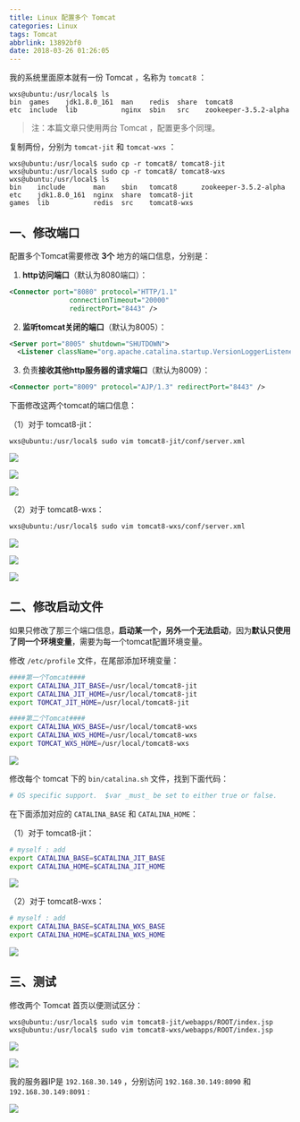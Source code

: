 ```yaml
---
title: Linux 配置多个 Tomcat
categories: Linux
tags: Tomcat
abbrlink: 13892bf0
date: 2018-03-26 01:26:05
---
```


我的系统里面原本就有一份 Tomcat ，名称为 `tomcat8` ：

```linux
wxs@ubuntu:/usr/local$ ls
bin  games    jdk1.8.0_161  man    redis  share  tomcat8
etc  include  lib           nginx  sbin   src    zookeeper-3.5.2-alpha
```

>注：本篇文章只使用两台 Tomcat ，配置更多个同理。

复制两份，分别为 `tomcat-jit` 和 `tomcat-wxs`  ：

```linux
wxs@ubuntu:/usr/local$ sudo cp -r tomcat8/ tomcat8-jit
wxs@ubuntu:/usr/local$ sudo cp -r tomcat8/ tomcat8-wxs
wxs@ubuntu:/usr/local$ ls
bin    include       man    sbin   tomcat8      zookeeper-3.5.2-alpha
etc    jdk1.8.0_161  nginx  share  tomcat8-jit
games  lib           redis  src    tomcat8-wxs
```

## 一、修改端口

配置多个Tomcat需要修改 **3个** 地方的端口信息，分别是：

1. **http访问端口**（默认为8080端口）：

```xml
<Connector port="8080" protocol="HTTP/1.1"
               connectionTimeout="20000"
               redirectPort="8443" />
```

2. **监听tomcat关闭的端口**（默认为8005）：

```xml
<Server port="8005" shutdown="SHUTDOWN">
  <Listener className="org.apache.catalina.startup.VersionLoggerListener" />
```

3. 负责**接收其他http服务器的请求端口**（默认为8009）：

```xml
<Connector port="8009" protocol="AJP/1.3" redirectPort="8443" />
```

下面修改这两个tomcat的端口信息：

（1）对于 tomcat8-jit：

```linux
wxs@ubuntu:/usr/local$ sudo vim tomcat8-jit/conf/server.xml 
```

![](https://cdn.jsdelivr.net/gh/jitwxs/cdn/blog/posts/201803/20180325235811354.png)

![](https://cdn.jsdelivr.net/gh/jitwxs/cdn/blog/posts/201803/20180325235819267.png)

![](https://cdn.jsdelivr.net/gh/jitwxs/cdn/blog/posts/201803/20180325235826575.png)

（2）对于 tomcat8-wxs：

```xml
wxs@ubuntu:/usr/local$ sudo vim tomcat8-wxs/conf/server.xml
```

![](https://cdn.jsdelivr.net/gh/jitwxs/cdn/blog/posts/201803/20180326000010454.png)

![](https://cdn.jsdelivr.net/gh/jitwxs/cdn/blog/posts/201803/20180326000017770.png)

![](https://cdn.jsdelivr.net/gh/jitwxs/cdn/blog/posts/201803/20180326000024487.png)

## 二、修改启动文件

如果只修改了那三个端口信息，**启动某一个，另外一个无法启动**，因为**默认只使用了同一个环境变量**，需要为每一个tomcat配置环境变量。

修改 `/etc/profile` 文件，在尾部添加环境变量：

```bash
####第一个Tomcat####
export CATALINA_JIT_BASE=/usr/local/tomcat8-jit
export CATALINA_JIT_HOME=/usr/local/tomcat8-jit
export TOMCAT_JIT_HOME=/usr/local/tomcat8-jit

####第二个Tomcat####
export CATALINA_WXS_BASE=/usr/local/tomcat8-wxs
export CATALINA_WXS_HOME=/usr/local/tomcat8-wxs
export TOMCAT_WXS_HOME=/usr/local/tomcat8-wxs
```

![](https://cdn.jsdelivr.net/gh/jitwxs/cdn/blog/posts/201803/20180326011722230.png)

修改每个 tomcat 下的 `bin/catalina.sh` 文件，找到下面代码：

```bash
# OS specific support.  $var _must_ be set to either true or false.
```

在下面添加对应的 `CATALINA_BASE` 和 `CATALINA_HOME`：

（1）对于 tomcat8-jit：

```bash
# myself : add
export CATALINA_BASE=$CATALINA_JIT_BASE
export CATALINA_HOME=$CATALINA_JIT_HOME
```

![](https://cdn.jsdelivr.net/gh/jitwxs/cdn/blog/posts/201803/2018032601213778.png)

（2）对于 tomcat8-wxs：

```bash
# myself : add
export CATALINA_BASE=$CATALINA_WXS_BASE
export CATALINA_HOME=$CATALINA_WXS_HOME
```

![](https://cdn.jsdelivr.net/gh/jitwxs/cdn/blog/posts/201803/20180326012148923.png)

## 三、测试

修改两个 Tomcat 首页以便测试区分：

```linux
wxs@ubuntu:/usr/local$ sudo vim tomcat8-jit/webapps/ROOT/index.jsp 
wxs@ubuntu:/usr/local$ sudo vim tomcat8-wxs/webapps/ROOT/index.jsp 
```

![](https://cdn.jsdelivr.net/gh/jitwxs/cdn/blog/posts/201803/20180326003422116.png)

![](https://cdn.jsdelivr.net/gh/jitwxs/cdn/blog/posts/201803/20180326000348638.png)

我的服务器IP是 `192.168.30.149` ，分别访问 `192.168.30.149:8090` 和 `192.168.30.149:8091` :

![](https://cdn.jsdelivr.net/gh/jitwxs/cdn/blog/posts/201803/201803260122316.png)
